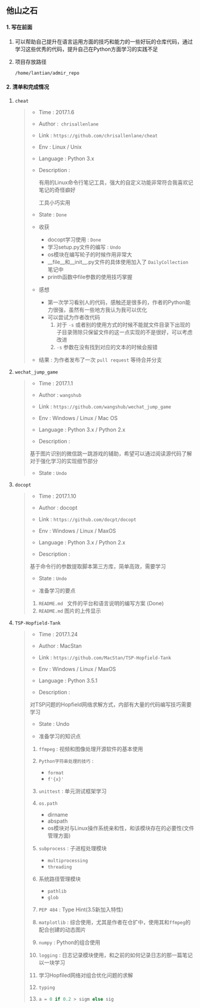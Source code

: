 ## 他山之石

#### 1. 写在前面

1. 可以帮助自己提升在语言运用方面的技巧和能力的一些好玩的仓库代码，通过学习这些优秀的代码，提升自己在Python方面学习的实践不足

2. 项目存放路径

   `/home/lantian/admir_repo`

#### 2. 清单和完成情况

1. `cheat`

   > - Time : 2017.1.6
   >
   > - Author :` chrisallenlane`
   >
   > - Link : `https://github.com/chrisallenlane/cheat`
   >
   > - Env : Linux / Unix
   >
   > - Language : Python 3.x
   >
   > - Description : 
   >
   >   有用的Linux命令行笔记工具，强大的自定义功能非常符合我喜欢记笔记的奇怪癖好
   >
   >   工具小巧实用
   >
   > - State : `Done`
   >
   > - 收获
   >
   >   - docopt学习使用 : `Done`
   >   - 学习setup.py文件的编写 : `Undo`
   >   - os模块在编写轮子的时候作用非常大
   >   - \_\_file\_\_和\_\_init\_\_.py文件的具体使用加入了  `DailyCollection` 笔记中
   >   - printh函数中file参数的使用技巧掌握
   >
   > - 感想
   >
   >   - 第一次学习看别人的代码，感触还是很多的，作者的Python能力很强，虽然有一些地方我认为我可以优化
   >   - 可以尝试为作者改代码
   >     1. 对于 `-s` 或者别的使用方式的时候不能就文件目录下出现的子目录筛除只保留文件的这一点实现的不是很好，可以考虑改进
   >     2. `-s` 参数在没有找到对应的文本的时候会报错
   >
   > - 结果 : 为作者发布了一次 `pull request` 等待合并分支

2. `wechat_jump_game`

   >* Time : 2017.1.1
   >
   >* Author : `wangshub`
   >
   >* Link : `https://github.com/wangshub/wechat_jump_game`
   >
   >* Env : Windows / Linux / Mac OS
   >
   >* Language : Python 3.x / Python 2.x
   >
   >* Description : 
   >
   >  基于图片识别的微信跳一跳游戏的辅助，希望可以通过阅读源代码了解对于强化学习的实现细节部分
   >
   >* State : `Undo`

3. `docopt`

   >* Time : 2017.1.10
   >
   >* Author : docopt
   >
   >* Link : `https://github.com/docpt/docopt`
   >
   >* Env : Windows / Linux / MaxOS
   >
   >* Language : Python 3.x / Python 2.x
   >
   >* Description : 
   >
   >  基于命令行的参数提取脚本第三方库，简单高效，需要学习
   >
   >* State : `Undo`
   >
   >* 准备学习的要点
   >
   >  1. `README.md ` 文件的平台和语言说明的编写方案 (Done)
   >  2. `README.md` 图片的上传显示

4. `TSP-Hopfield-Tank`

   >* Time : 2017.1.24
   >
   >* Author : MacStan
   >
   >* Link : `https://github.com/MacStan/TSP-Hopfield-Tank`
   >
   >* Env : Windows / Linux / MaxOS
   >
   >* Language : Python 3.5.1
   >
   >* Description : 
   >
   >  对TSP问题的Hopfield网络求解方式，内部有大量的代码编写技巧需要学习
   >
   >* State : Undo
   >
   >* 准备学习的知识点
   >
   >  1. `ffmpeg` : 视频和图像处理开源软件的基本使用
   >
   >  2. `Python字符串处理的技巧` : 
   >
   >     * `format`
   >     * `f'{x}'`
   >
   >  3. `unittest` : 单元测试框架学习
   >
   >  4. `os.path`
   >
   >     * dirname
   >     * abspath
   >     * os模块对与Linux操作系统亲和性，和该模块存在的必要性(文件管理方面)
   >
   >  5. `subprocess` : 子进程处理模块
   >
   >     * `multiprocessing`
   >     * `threading`
   >
   >  6. 系统路径管理模块
   >
   >     * `pathlib`
   >     * `glob`
   >
   >  7. `PEP 484` : Type Hint(3.5新加入特性)
   >
   >  8. `matplotlib` : 综合使用，尤其是作者在仓扩中，使用其和`ffmpeg`的配合创建的动态图片
   >
   >  9. `numpy` : Python的组合使用
   >
   >  10. `logging` : 日志记录模块使用，和之前的如何记录日志的那一篇笔记以一块学习
   >
   >  11. 学习Hopfiled网络对组合优化问题的求解
   >
   >  12. `typing` 
   >
   >  13. ```python
   >      a = 0 if 0.2 > sigm else sig
   >      ```

   ​
